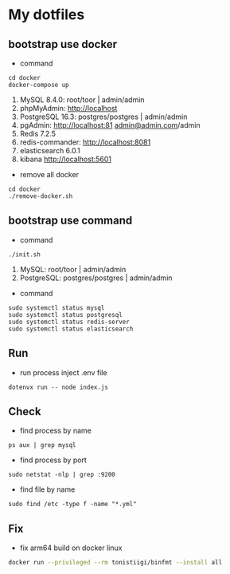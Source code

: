 # My dotfiles

## bootstrap use docker

- command

```shell
cd docker
docker-compose up
```

1. MySQL 8.4.0: root/toor | admin/admin
2. phpMyAdmin: <http://localhost>
3. PostgreSQL 16.3: postgres/postgres | admin/admin
4. pgAdmin: <http://localhost:81> <admin@admin.com>/admin
5. Redis 7.2.5
6. redis-commander: <http://localhost:8081>
7. elasticsearch 6.0.1
8. kibana <http://localhost:5601>

- remove all docker

```shell
cd docker
./remove-docker.sh
```

## bootstrap use command

- command

```shell
./init.sh
```

1. MySQL: root/toor | admin/admin
2. PostgreSQL: postgres/postgres | admin/admin

- command

```shell
sudo systemctl status mysql
sudo systemctl status postgresql
sudo systemctl status redis-server
sudo systemctl status elasticsearch
```

## Run

- run process inject .env file

```shell
dotenvx run -- node index.js
```

## Check

- find process by name

```shell
ps aux | grep mysql
```

- find process by port

```shell
sudo netstat -nlp | grep :9200
```

- find file by name

```shell
sudo find /etc -type f -name "*.yml"
```

## Fix

- fix arm64 build on docker linux

```bash
docker run --privileged --rm tonistiigi/binfmt --install all
```
